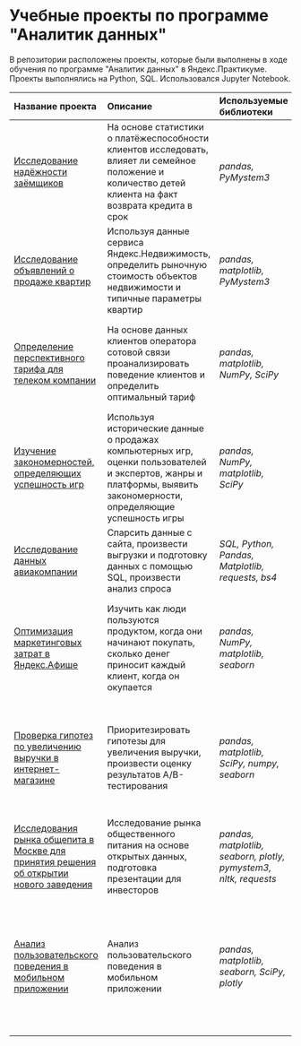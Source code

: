 # Учебные проекты по программе "Аналитик данных"

В репозитории расположены проекты, которые были выполнены в ходе обучения по программе "Аналитик данных" в Яндекс.Практикуме. Проекты выполнялись на Python, SQL. Использовался Jupyter Notebook.

| Название проекта | Описание | Используемые библиотеки | Навыки |
| :---------------------- | :---------------------- | :---------------------- | :---------------------- |
| [Исследование надёжности заёмщиков](credit_scoring) | На основе статистики о платёжеспособности клиентов исследовать, влияет ли семейное положение и количество детей клиента на факт возврата кредита в срок| *pandas, PyMystem3* | предобработка данных, категоризация, лемматизация |
| [Исследование объявлений о продаже квартир](real_estate_market_analysis) | Используя данные сервиса Яндекс.Недвижимость, определить рыночную стоимость объектов недвижимости и типичные параметры квартир| *pandas, matplotlib, PyMystem3* | предобработка данных, визуализация, категоризация, лемматизация, EDA |
| [Определение перспективного тарифа для телеком компании](telecom_forecast) | На основе данных клиентов оператора сотовой связи проанализировать поведение клиентов и определить оптимальный тариф| *pandas,  matplotlib, NumPy, SciPy* | предобработка данных, визуализация, описательная статистика, проверка статистических гипотез |
| [Изучение закономерностей, определяющих успешность игр](games_success) | Используя исторические данные о продажах компьютерных игр, оценки пользователей и экспертов, жанры и платформы, выявить закономерности, определяющие успешность игры| *pandas, NumPy, matplotlib, SciPy* | предобработка данных, визуализация, EDA, описательная статистика, проверка статистических гипотез |
| [Исследование данных авиакомпании](airlines_and_festivals) | Спарсить данные с сайта, произвести выгрузки и подготовку данных с помощью SQL, произвести анализ спроса| *SQL, Python, Pandas, Matplotlib, requests, bs4* | предобработка данных, визуализация, парсинг |
| [Оптимизация маркетинговых затрат в Яндекс.Афише](marketing_research) | Изучить как люди пользуются продуктом, когда они начинают покупать, сколько денег приносит каждый клиент, когда он окупается| *pandas, NumPy, matplotlib, seaborn* | предобработка данных, визуализация, EDA, юнит-экономика, продуктовые метрики, когортный анализ|
| [Проверка гипотез по увеличению выручки в интернет-магазине](ecom) | Приоритезировать гипотезы для увеличения выручки, произвести оценку результатов A/B-тестирования| *pandas, matplotlib, SciPy, numpy, seaborn* | предобработка данных, визуализация, EDA, A/B-тестирование, проверка статистических гипотез, приоритезация гипотез|
| [Исследования рынка общепита в Москве для принятия решения об открытии нового заведения](food_service_market) | Исследование рынка общественного питания на основе открытых данных, подготовка презентации для инвесторов| *pandas, matplotlib, seaborn, plotly, pymystem3, nltk, requests* | предобработка данных, EDA, лемматизация, работа с внешними источниками, визуализация |
| [Анализ пользовательского поведения в мобильном приложении](app_customer_research) | Анализ пользовательского поведения в мобильном приложении| *pandas, matplotlib, seaborn, SciPy, plotly* | предобработка данных, визуализация, EDA, событийная аналитика, продуктовые метрики, проверка статистических гипотез, A/B тестирование|
